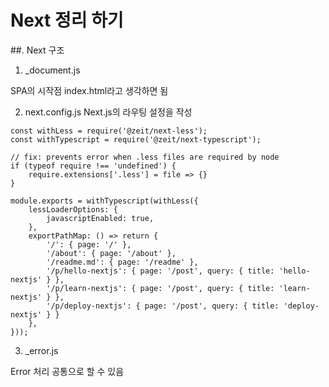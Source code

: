 # Next 정리 하기

##. Next 구조
1. _document.js

SPA의 시작점 index.html라고 생각하면 됨

2. next.config.js
Next.js의 라우팅 설정을 작성
```
const withLess = require('@zeit/next-less');
const withTypescript = require('@zeit/next-typescript');

// fix: prevents error when .less files are required by node
if (typeof require !== 'undefined') {
    require.extensions['.less'] = file => {}
}

module.exports = withTypescript(withLess({
    lessLoaderOptions: {
        javascriptEnabled: true,
    },
    exportPathMap: () => return {
        '/': { page: '/' },
        '/about': { page: '/about' },
        '/readme.md': { page: '/readme' },
        '/p/hello-nextjs': { page: '/post', query: { title: 'hello-nextjs' } },
        '/p/learn-nextjs': { page: '/post', query: { title: 'learn-nextjs' } },
        '/p/deploy-nextjs': { page: '/post', query: { title: 'deploy-nextjs' } }
    },
}));
```

3. _error.js

Error 처리 공통으로 할 수 있음
